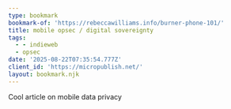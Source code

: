```yaml
---
type: bookmark
bookmark-of: 'https://rebeccawilliams.info/burner-phone-101/'
title: mobile opsec / digital sovereignty
tags:
  - - indieweb
  - opsec
date: '2025-08-22T07:35:54.777Z'
client_id: 'https://micropublish.net/'
layout: bookmark.njk
---
```

Cool article on mobile data privacy
